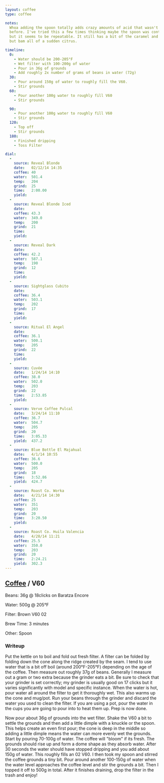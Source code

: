 ```yaml
---
layout: coffee
type: coffee

notes:
  Whoa adding the spoon totally adds crazy amounts of acid that wasn't present
  before. I've tried this a few times thinking maybe the spoon was contaminated
  but it seems to be repeatable. It still has a bit of the caramel and toffee
  but bam all of a sudden citrus.

timeline:
  0:
    - Water should be 200-205°F
    - Wet filter with 100-200g of water
    - Pour in 36g of grounds
    - Add roughly 2x number of grams of beans in water (72g)
  30:
    - Pour around 150g of water to roughly fill the V60.
    - Stir grounds
  60:
    - Pour another 100g water to roughly fill V60
    - Stir grounds

  90:
    - Pour another 100g water to roughly fill V60
    - Stir grounds
  120:
    - Top off
    - Stir grounds
  180:
    - Finished dripping
    - Toss Filter

dial:
  -
    source: Reveal Blonde
    date:   02/12/14 14:35
    coffee: 40
    water:  501.4
    temp:   204
    grind:  25
    time:   2:00.00
    yield:
  -
    source: Reveal Blonde Iced
    date:
    coffee: 43.3
    water:  349.0
    temp:   200
    grind:  21
    time:
    yield:
  -
    source: Reveal Dark
    date:
    coffee: 42.2
    water:  587.1
    temp:   190
    grind:  12
    time:
    yield:
  -
    source: Sightglass Cubito
    date:
    coffee: 36.4
    water:  503.1
    temp:   202
    grind:  17
    time:
    yield:
  -
    source: Ritual El Angel
    date:
    coffee: 36.1
    water:  500.1
    temp:   205
    grind:  22
    time:
    yield:
  -
    source: Cuvée
    date:   1/24/14 14:10
    coffee: 38.0
    water:  502.0
    temp:   203
    grind:  22
    time:   2:53.85
    yield:
  -
    source: Verve Coffee Pulcal
    date:   3/24/14 11:10
    coffee: 36.7
    water:  504.7
    temp:   205
    grind:  20
    time:   3:05.33
    yield:  437.2
  -
    source: Blue Bottle El Majahual
    date:   4/1/14 10:55
    coffee: 36.6
    water:  500.0
    temp:   205
    grind:  18
    time:   3:52.86
    yield:  424.7
  -
    source: Roast Co. Worka
    date:   4/21/14 14:30
    coffee: 25
    water:  351
    temp:   203
    grind:  20
    time:   3:20.50
    yield:
  -
    source: Roast Co. Huila Valencia
    date:   4/28/14 11:21
    coffee: 25.5
    water:  350.0
    temp:   203
    grind:  20
    time:   2:24.21
    yield:  302.3
---
```


## [Coffee](.) / V60 ##

Beans: 36g @ 18clicks on Baratza Encore

Water: 500g @ 205°F

Filter: Brown V60 02

Brew Time: 3 minutes

Other: Spoon

### Writeup ###

Put the kettle on to boil and fold out fresh filter. A filter can be folded by
folding down the cone along the ridge created by the seam. I tend to use water
that is a bit off boil (around 200°F-205°F) depending on the age of the coffee.
Then measure out roughly 37g of beans. Generally I measure out a gram or two
extra because the grinder eats a bit. Be sure to check that your grinder is set
correctly; my grinder is usually good on 17 clicks but it varies significantly
with model and specific instance. When the water is hot, pour water all around
the filter to get it thoroughly wet. This also warms up the cone and mug/pot.
Run your beans through the grinder and discard the water you used to clean the
filter. If you are using a pot, pour the water in the cups you are going to
pour into to heat them up. Prep is now done.

Now pour about 36g of grounds into the wet filter. Shake the V60 a bit to
settle the grounds and then add a little dimple with a knuckle or the spoon.
This helps create an even first pour; the cone is deep in the middle so adding
a little dimple means the water can more evenly wet the grounds. Start by
pouring 70-100g of water. The coffee will "bloom" if its fresh. The grounds
should rise up and form a dome shape as they absorb water. After 30 seconds the
water should have stopped dripping and you add about 150g of water. This
roughly fills an 02 V60. I then took my spoon and stirred the coffee grounds
a tiny bit. Pour around another 100-150g of water when the water level
approaches the coffee level and stir the grounds a bit. Then I topped it off to
500g in total. After it finishes draining, drop the filter in the trash and
enjoy!
